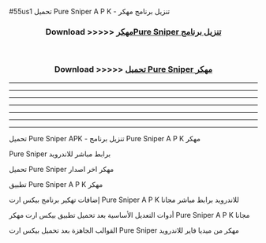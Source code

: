 #55us1 تحميل Pure Sniper  A P K - تنزيل برنامج مهكر



<div align="center">
<h3>Download >>>>> <a href="https://runaway1.web.app/?sq=Pure Sniper ">مهكرPure Sniper  تنزيل برنامج</a></h3><br>

<h3>Download >>>>> <a href="https://runaway1.web.app/?sq=Pure Sniper ">تحميل Pure Sniper  مهكر</a></h3>
</div>


----------------------------------------------------------

----------------------------------------------------------

----------------------------------------------------------

----------------------------------------------------------

----------------------------------------------------------

----------------------------------------------------------

----------------------------------------------------------

تحميل Pure Sniper  APK - تنزيل برنامج Pure Sniper  A P K مهكر

Pure Sniper  برابط مباشر للاندرويد

تحميل Pure Sniper  مهكر اخر اصدار

تطبيق Pure Sniper  A P K مهكر

إضافات تهكير برنامج بيكس ارت Pure Sniper  A P K للاندرويد برابط مباشر مجانا

أدوات التعديل الأساسية بعد تحميل تطبيق بيكس ارت مهكر Pure Sniper  A P K مجانا

القوالب الجاهزة بعد تحميل بيكس ارت Pure Sniper  مهكر من ميديا فاير للاندرويد


